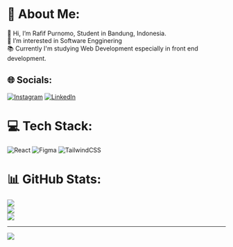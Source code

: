 # 💫 About Me:
👋 Hi, I’m Rafif Purnomo, Student in Bandung, Indonesia.<br>👀 I’m interested in Software Engginering<br>📚 Currently I'm studying Web Development especially in front end development.


## 🌐 Socials:
[![Instagram](https://img.shields.io/badge/Instagram-%23E4405F.svg?logo=Instagram&logoColor=white)](https://instagram.com/mrffap) [![LinkedIn](https://img.shields.io/badge/LinkedIn-%230077B5.svg?logo=linkedin&logoColor=white)](www.linkedin.com/in/rafif-purnomo) 

# 💻 Tech Stack:
![React](https://img.shields.io/badge/react-%2320232a.svg?style=flat&logo=react&logoColor=%2361DAFB) ![Figma](https://img.shields.io/badge/figma-%23F24E1E.svg?style=flat&logo=figma&logoColor=white) ![TailwindCSS](https://img.shields.io/badge/tailwindcss-%2338B2AC.svg?style=flat&logo=tailwind-css&logoColor=white)
# 📊 GitHub Stats:
![](https://github-readme-stats.vercel.app/api?username=rafifpurnomo&theme=dark&hide_border=false&include_all_commits=true&count_private=false)<br/>
![](https://github-readme-streak-stats.herokuapp.com/?user=rafifpurnomo&theme=dark&hide_border=false)<br/>
![](https://github-readme-stats.vercel.app/api/top-langs/?username=rafifpurnomo&theme=dark&hide_border=false&include_all_commits=true&count_private=false&layout=compact)

---
[![](https://visitcount.itsvg.in/api?id=rafifpurnomo&icon=0&color=0)](https://visitcount.itsvg.in)

<!-- Proudly created with GPRM ( https://gprm.itsvg.in ) -->

